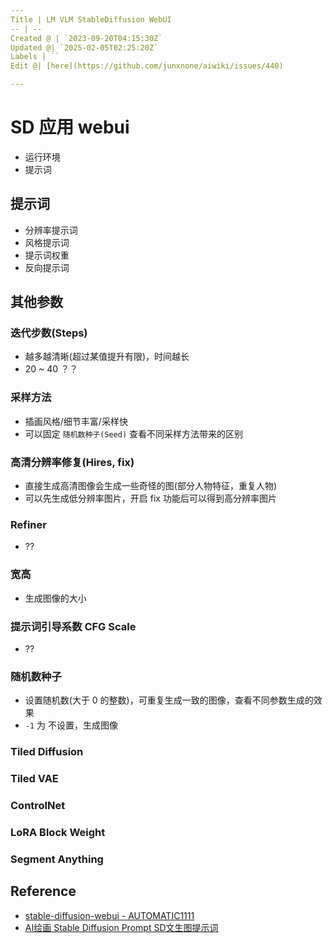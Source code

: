 ```yaml
---
Title | LM VLM StableDiffusion WebUI
-- | --
Created @ | `2023-09-20T04:15:30Z`
Updated @| `2025-02-05T02:25:20Z`
Labels | ``
Edit @| [here](https://github.com/junxnone/aiwiki/issues/440)

---
```

# SD 应用 webui
- 运行环境
- 提示词


## 提示词
- 分辨率提示词
- 风格提示词
- 提示词权重
- 反向提示词

## 其他参数
### 迭代步数(Steps)

- 越多越清晰(超过某值提升有限)，时间越长
- 20 ~ 40 ？？


### 采样方法
- 插画风格/细节丰富/采样快
- 可以固定 `随机数种子(Seed)` 查看不同采样方法带来的区别


### 高清分辨率修复(Hires, fix)
- 直接生成高清图像会生成一些奇怪的图(部分人物特征，重复人物)
- 可以先生成低分辨率图片，开启 fix 功能后可以得到高分辨率图片


### Refiner
- ??

### 宽高
- 生成图像的大小

### 提示词引导系数 CFG Scale
- ??


### 随机数种子
- 设置随机数(大于 0 的整数)，可重复生成一致的图像，查看不同参数生成的效果
- `-1` 为 不设置，生成图像


### Tiled Diffusion


### Tiled VAE

### ControlNet

### LoRA Block Weight

### Segment Anything



## Reference
- [stable-diffusion-webui - AUTOMATIC1111](https://github.com/AUTOMATIC1111/stable-diffusion-webui)
- [AI绘画 Stable Diffusion Prompt SD文生图提示词](https://zhuanlan.zhihu.com/p/624926332)
